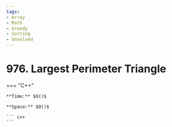 ```yaml
---
tags:
- Array
- Math
- Greedy
- Sorting
- Unsolved
---
```



# 976. Largest Perimeter Triangle

=== "C++"

    **Time:** $O()$

    **Space:** $O()$

    ``` c++
    ```